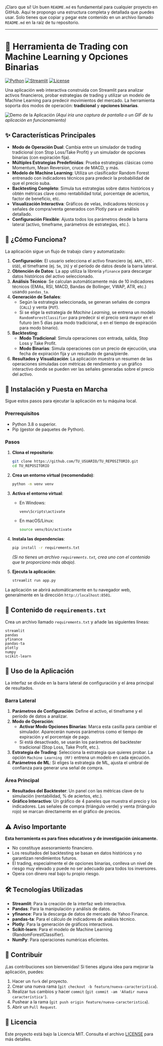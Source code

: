 

¡Claro que sí! Un buen `README.md` es fundamental para cualquier proyecto en GitHub. Aquí te propongo una estructura completa y detallada que puedes usar. Solo tienes que copiar y pegar este contenido en un archivo llamado `README.md` en la raíz de tu repositorio.

---

# 🤖 Herramienta de Trading con Machine Learning y Opciones Binarias

[![Python](https://img.shields.io/badge/Python-3.8%2B-blue.svg)](https://www.python.org/downloads/)
[![Streamlit](https://img.shields.io/badge/Streamlit-1.28%2B-red.svg)](https://streamlit.io/)
[![License](https://img.shields.io/badge/License-MIT-green.svg)](LICENSE)

Una aplicación web interactiva construida con Streamlit para analizar activos financieros, probar estrategias de trading y utilizar un modelo de Machine Learning para predecir movimientos del mercado. La herramienta soporta dos modos de operación: **tradicional** y **opciones binarias**.

![Demo de la Aplicación](https://via.placeholder.com/800x450.png/282c34/FFFFFF?text=Captura+de+panta+de+la+aplicación)
*(Aquí iría una captura de pantalla o un GIF de tu aplicación en funcionamiento)*

## ✨ Características Principales

-   **Modo de Operación Dual**: Cambia entre un simulador de trading tradicional (con Stop Loss/Take Profit) y un simulador de opciones binarias (con expiración fija).
-   **Múltiples Estrategias Predefinidas**: Prueba estrategias clásicas como Momentum, Mean Reversion, cruce de MACD, y más.
-   **Modelo de Machine Learning**: Utiliza un clasificador Random Forest entrenado con indicadores técnicos para predecir la probabilidad de que el precio suba.
-   **Backtesting Completo**: Simula tus estrategias sobre datos históricos y obtén métricas clave como rentabilidad total, porcentaje de aciertos, factor de beneficio, etc.
-   **Visualización Interactiva**: Gráficos de velas, indicadores técnicos y señales de compra/venta generados con Plotly para un análisis detallado.
-   **Configuración Flexible**: Ajusta todos los parámetros desde la barra lateral (activo, timeframe, parámetros de estrategias, etc.).

## 🧠 ¿Cómo Funciona?

La aplicación sigue un flujo de trabajo claro y automatizado:

1.  **Configuración**: El usuario selecciona el activo financiero (ej. `AAPL`, `BTC-USD`), el timeframe (ej. `5m`, `1h`) y el período de datos desde la barra lateral.
2.  **Obtención de Datos**: La app utiliza la librería `yfinance` para descargar datos históricos del activo seleccionado.
3.  **Análisis Técnico**: Se calculan automáticamente más de 10 indicadores técnicos (EMAs, RSI, MACD, Bandas de Bollinger, VWAP, ATR, etc.) usando `pandas_ta`.
4.  **Generación de Señales**:
    -   Según la estrategia seleccionada, se generan señales de compra (`CALL`) y venta (`PUT`).
    -   Si se elige la estrategia de *Machine Learning*, se entrena un modelo `RandomForestClassifier` para predecir si el precio será mayor en el futuro (en 5 días para modo tradicional, o en el tiempo de expiración para modo binario).
5.  **Backtesting**:
    -   **Modo Tradicional**: Simula operaciones con entrada, salida, Stop Loss y Take Profit.
    -   **Modo Binarias**: Simula operaciones con un precio de ejecución, una fecha de expiración fija y un resultado de gana/pierde.
6.  **Resultados y Visualización**: La aplicación muestra un resumen de las operaciones simuladas con métricas de rendimiento y un gráfico interactivo donde se pueden ver las señales generadas sobre el precio del activo.

## 🚀 Instalación y Puesta en Marcha

Sigue estos pasos para ejecutar la aplicación en tu máquina local.

### Prerrequisitos

-   Python 3.8 o superior.
-   Pip (gestor de paquetes de Python).

### Pasos

1.  **Clona el repositorio**:
    ```bash
    git clone https://github.com/TU_USUARIO/TU_REPOSITORIO.git
    cd TU_REPOSITORIO
    ```

2.  **Crea un entorno virtual (recomendado)**:
    ```bash
    python -m venv venv
    ```

3.  **Activa el entorno virtual**:
    -   En Windows:
        ```bash
        venv\Scripts\activate
        ```
    -   En macOS/Linux:
        ```bash
        source venv/bin/activate
        ```

4.  **Instala las dependencias**:
    ```bash
    pip install -r requirements.txt
    ```
    *(Si no tienes un archivo `requirements.txt`, crea uno con el contenido que te proporciono más abajo).*

5.  **Ejecuta la aplicación**:
    ```bash
    streamlit run app.py
    ```

La aplicación se abrirá automáticamente en tu navegador web, generalmente en la dirección `http://localhost:8501`.

## 📄 Contenido de `requirements.txt`

Crea un archivo llamado `requirements.txt` y añade las siguientes líneas:

```
streamlit
pandas
yfinance
pandas-ta
plotly
numpy
scikit-learn
```

## 🎲 Uso de la Aplicación

La interfaz se divide en la barra lateral de configuración y el área principal de resultados.

### Barra Lateral

1.  **Parámetros de Configuración**: Define el activo, el timeframe y el período de datos a analizar.
2.  **Modo de Operación**:
    -   **Activar Modo Opciones Binarias**: Marca esta casilla para cambiar el simulador. Aparecerán nuevos parámetros como el tiempo de expiración y el porcentaje de pago.
    -   Si está desactivado, se usarán los parámetros del backtester tradicional (Stop Loss, Take Profit, etc.).
3.  **Estrategia de Trading**: Selecciona la estrategia que quieres probar. La opción `Machine Learning (RF)` entrena un modelo en cada ejecución.
4.  **Parámetros de ML**: Si eliges la estrategia de ML, ajusta el umbral de confianza para generar una señal de compra.

### Área Principal

-   **Resultados del Backtester**: Un panel con las métricas clave de tu simulación (rentabilidad, % de aciertos, etc.).
-   **Gráfico Interactivo**: Un gráfico de 4 paneles que muestra el precio y los indicadores. Las señales de compra (triángulo verde) y venta (triángulo rojo) se marcan directamente en el gráfico de precios.

## ⚠️ Aviso Importante

**Esta herramienta es para fines educativos y de investigación únicamente.**

-   No constituye asesoramiento financiero.
-   Los resultados del backtesting se basan en datos históricos y no garantizan rendimientos futuros.
-   El trading, especialmente el de opciones binarias, conlleva un nivel de riesgo muy elevado y puede no ser adecuado para todos los inversores.
-   Opera con dinero real bajo tu propio riesgo.

## 🛠️ Tecnologías Utilizadas

-   **Streamlit**: Para la creación de la interfaz web interactiva.
-   **Pandas**: Para la manipulación y análisis de datos.
-   **yfinance**: Para la descarga de datos de mercado de Yahoo Finance.
-   **pandas-ta**: Para el cálculo de indicadores de análisis técnico.
-   **Plotly**: Para la generación de gráficos interactivos.
-   **Scikit-learn**: Para el modelo de Machine Learning (RandomForestClassifier).
-   **NumPy**: Para operaciones numéricas eficientes.

## 🤝 Contribuir

¡Las contribuciones son bienvenidas! Si tienes alguna idea para mejorar la aplicación, puedes:

1.  Hacer un `fork` del proyecto.
2.  Crear una nueva rama (`git checkout -b feature/nueva-caracteristica`).
3.  Realizar tus cambios y hacer `commit` (`git commit -am 'Añadir nueva característica'`).
4.  Pushear a la rama (`git push origin feature/nueva-caracteristica`).
5.  Abrir un `Pull Request`.

## 📜 Licencia

Este proyecto está bajo la Licencia MIT. Consulta el archivo [LICENSE](LICENSE) para más detalles.
